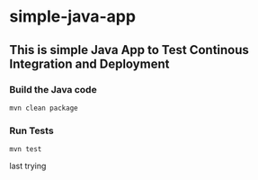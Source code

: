 # simple-java-app
## This is simple Java App to Test Continous Integration and Deployment

### Build the Java code
```mvn clean package```

### Run Tests
```mvn test```

last trying 

